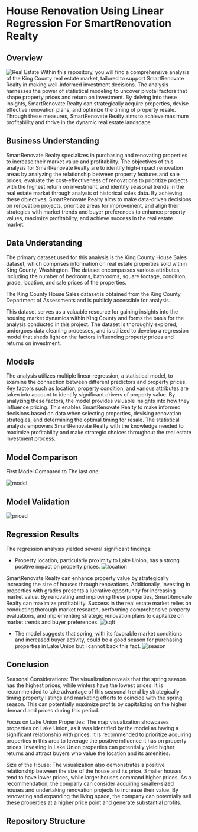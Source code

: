 # House Renovation Using Linear Regression For SmartRenovation Realty

## Overview
![Real Estate](Image.jpeg)
Within this repository, you will find a comprehensive analysis of the King County real estate market, tailored to support SmartRenovate Realty in making well-informed investment decisions. The analysis harnesses the power of statistical modeling to uncover pivotal factors that shape property prices and return on investment. By delving into these insights, SmartRenovate Realty can strategically acquire properties, devise effective renovation plans, and optimize the timing of property resale. Through these measures, SmartRenovate Realty aims to achieve maximum profitability and thrive in the dynamic real estate landscape.

## Business Understanding

SmartRenovate Realty specializes in purchasing and renovating properties to increase their market value and profitability. The objectives of this analysis for SmartRenovate Realty are to identify high-impact renovation areas by analyzing the relationship between property features and sale prices, evaluate the cost-effectiveness of renovations to prioritize projects with the highest return on investment, and identify seasonal trends in the real estate market through analysis of historical sales data. By achieving these objectives, SmartRenovate Realty aims to make data-driven decisions on renovation projects, prioritize areas for improvement, and align their strategies with market trends and buyer preferences to enhance property values, maximize profitability, and achieve success in the real estate market.

## Data Understanding
The primary dataset used for this analysis is the King County House Sales dataset, which comprises information on real estate properties sold within King County, Washington. The dataset encompasses various attributes, including the number of bedrooms, bathrooms, square footage, condition, grade, location, and sale prices of the properties.

The King County House Sales dataset is obtained from the King County Department of Assessments and is publicly accessible for analysis.

This dataset serves as a valuable resource for gaining insights into the housing market dynamics within King County and forms the basis for the analysis conducted in this project. The dataset is thoroughly explored, undergoes data cleaning processes, and is utilized to develop a regression model that sheds light on the factors influencing property prices and returns on investment.
## Models

The analysis utilizes multiple linear regression, a statistical model, to examine the connection between different predictors and property prices. Key factors such as location, property condition, and various attributes are taken into account to identify significant drivers of property value. By analyzing these factors, the model provides valuable insights into how they influence pricing. This enables SmartRenovate Realty to make informed decisions based on data when selecting properties, devising renovation strategies, and determining the optimal timing for resale. The statistical analysis empowers SmartRenovate Realty with the knowledge needed to maximize profitability and make strategic choices throughout the real estate investment process.

## Model Comparison
First Model Compared to The last one:

![model](model.png)

## Model Validation

![priced](priced.png)
## Regression Results

The regression analysis yielded several significant findings:

- Property location, particularly proximity to Lake Union, has a strong positive impact on property prices.
![location](map.png)

SmartRenovate Realty can enhance property value by strategically increasing the size of houses through renovations. Additionally, investing in properties with grades presents a lucrative opportunity for increasing market value. By renovating and improving these properties, SmartRenovate Realty can maximize profitability. Success in the real estate market relies on conducting thorough market research, performing comprehensive property evaluations, and implementing strategic renovation plans to capitalize on market trends and buyer preferences.
![sqft](Sqft.png)
- The model suggests that spring, with its favorable market conditions and increased buyer activity, could be a good season for purchasing properties in Lake Union but i cannot back this fact.
![season](Seasons.png)

## Conclusion

Seasonal Considerations: The visualization reveals that the spring season has the highest prices, while winters have the lowest prices. It is recommended to take advantage of this seasonal trend by strategically timing property listings and marketing efforts to coincide with the spring season. This can potentially maximize profits by capitalizing on the higher demand and prices during this period.

Focus on Lake Union Properties: The map visualization showcases properties on Lake Union, as it was identified by the model as having a significant relationship with prices. It is recommended to prioritize acquiring properties in this area to leverage the positive influence it has on property prices. Investing in Lake Union properties can potentially yield higher returns and attract buyers who value the location and its amenities.

Size of the House: The visualization also demonstrates a positive relationship between the size of the house and its price. Smaller houses tend to have lower prices, while larger houses command higher prices. As a recommendation, the company can consider acquiring smaller-sized houses and undertaking renovation projects to increase their value. By renovating and expanding the living space, the company can potentially sell these properties at a higher price point and generate substantial profits.


## Repository Structure
